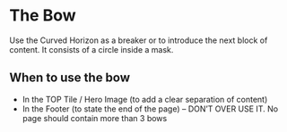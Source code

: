 # The Bow
Use the Curved Horizon as a breaker or to introduce the next block of content. It consists of a circle inside a mask.

## When to use the bow
- In the TOP Tile / Hero Image (to add a clear separation of content)
- In the Footer (to state the end of the page)
– DON’T OVER USE IT. No page should contain more than 3 bows
